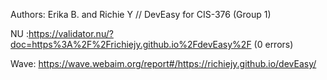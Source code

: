 Authors: Erika B. and Richie Y // DevEasy for CIS-376 (Group 1)

NU :https://validator.nu/?doc=https%3A%2F%2Frichiejy.github.io%2FdevEasy%2F (0 errors) 

Wave: https://wave.webaim.org/report#/https://richiejy.github.io/devEasy/
